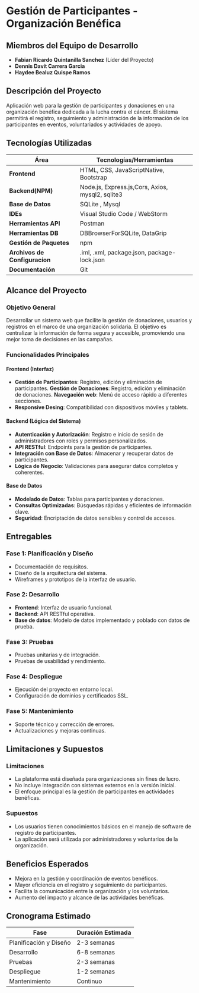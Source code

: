 # Gestión de Participantes - Organización Benéfica

## Miembros del Equipo de Desarrollo
- **Fabian Ricardo Quintanilla Sanchez** (Líder del Proyecto)
- **Dennis Davit Carrera Garcia**
- **Haydee Bealuz Quispe Ramos**

## Descripción del Proyecto
Aplicación web para la gestión de participantes y donaciones en una organización benéfica dedicada a la lucha contra el cáncer. El sistema permitirá el registro, seguimiento y administración de la información de los participantes en eventos, voluntariados y actividades de apoyo.

## Tecnologías Utilizadas
| Área           | Tecnologías/Herramientas                          |
|----------------|--------------------------------------------------|
| **Frontend**   | HTML, CSS, JavaScriptNative, Bootstrap                           |
| **Backend(NPM)**    | Node.js, Express.js,Cors, Axios, mysql2, sqlite3                            |
| **Base de Datos** | SQLite , Mysql                                       |
| **IDEs**       | Visual Studio Code /  WebStorm                   |
| **Herramientas API** | Postman         |
| **Herramientas DB** | DBBrowserForSQLite, DataGrip
| **Gestión de Paquetes** |  npm
| **Archivos de Configuracíon** | .iml, .xml, package.json, package-lock.json|
| **Documentación** | Git                                           |

## Alcance del Proyecto

### Objetivo General
Desarrollar un sistema web que facilite la gestión de donaciones, usuarios y registros en el marco de una organización solidaria. El objetivo es centralizar la información de forma segura y accesible, promoviendo una mejor toma de decisiones en las campañas.

### Funcionalidades Principales

#### Frontend (Interfaz)
- **Gestión de Participantes**: Registro, edición y eliminación de participantes.
**Gestión de Donaciones**: Registro, edición y eliminación de donaciones.
**Navegación web**: Menú de acceso rápido a diferentes
 secciones.
- **Responsive Desing**: Compatibilidad con dispositivos móviles y tablets.

#### Backend (Lógica del Sistema)
- **Autenticación y Autorización**: Registro e inicio de sesión de administradores con roles y permisos personalizados.
- **API RESTful**: Endpoints para la gestión de participantes.
- **Integración con Base de Datos**: Almacenar y recuperar datos de participantes.
- **Lógica de Negocio**: Validaciones para asegurar datos completos y coherentes.

#### Base de Datos
- **Modelado de Datos**: Tablas para participantes y donaciones.
- **Consultas Optimizadas**: Búsquedas rápidas y eficientes de información clave.
- **Seguridad**: Encriptación de datos sensibles y control de accesos.

## Entregables

### Fase 1: Planificación y Diseño
- Documentación de requisitos.
- Diseño de la arquitectura del sistema.
- Wireframes y prototipos de la interfaz de usuario.

### Fase 2: Desarrollo
- **Frontend**: Interfaz de usuario funcional.
- **Backend**: API RESTful operativa.
- **Base de datos**: Modelo de datos implementado y poblado con datos de prueba.

### Fase 3: Pruebas
- Pruebas unitarias y de integración.
- Pruebas de usabilidad y rendimiento.

### Fase 4: Despliegue
- Ejecución del proyecto en entorno local.
- Configuración de dominios y certificados SSL.

### Fase 5: Mantenimiento
- Soporte técnico y corrección de errores.
- Actualizaciones y mejoras continuas.

## Limitaciones y Supuestos

### Limitaciones
- La plataforma está diseñada para organizaciones sin fines de lucro.
- No incluye integración con sistemas externos en la versión inicial.
- El enfoque principal es la gestión de participantes en actividades benéficas.

### Supuestos
- Los usuarios tienen conocimientos básicos en el manejo de software de registro de participantes.
- La aplicación será utilizada por administradores y voluntarios de la organización.

## Beneficios Esperados
- Mejora en la gestión y coordinación de eventos benéficos.
- Mayor eficiencia en el registro y seguimiento de participantes.
- Facilita la comunicación entre la organización y los voluntarios.
- Aumento del impacto y alcance de las actividades benéficas.

## Cronograma Estimado
| Fase                          | Duración Estimada   |
|-------------------------------|--------------------|
| Planificación y Diseño        | 2-3 semanas        |
| Desarrollo                    | 6-8 semanas        |
| Pruebas                       | 2-3 semanas        |
| Despliegue                    | 1-2 semanas        |
| Mantenimiento                 | Continuo           |
